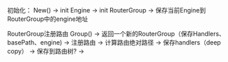 
初始化：
New() -> init Engine -> init RouterGroup -> 保存当前Engine到RouterGroup中的engine地址

RouterGroup注册路由
Group() -> 
返回一个新的RouterGroup（保存Handlers、basePath、engine) 
-> 注册路由 
-> 计算路由绝对路径
-> 保存handlers（deep copy）
-> 保存到路由树?
-> 


